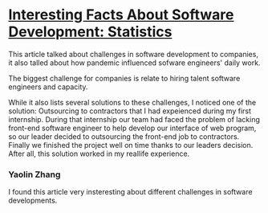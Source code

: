 # [Interesting Facts About Software Development: Statistics](https://apiumhub.com/tech-blog-barcelona/interesting-facts-software-development/)

This article talked about challenges in software development to companies, it also talled about how pandemic influenced sofware engineers' daily work.

The biggest challenge for companies is relate to hiring talent software engineers and capacity.

While it also lists several solutions to these challenges, I noticed one of the solution: Outsourcing to contractors that I had expeienced during my first internship. During that internship our team had faced the problem of lacking front-end software engineer to help develop our interface of web program, so our leader decided to outsourcing the front-end job to contractors. Finally we finished the project well on time thanks to our leaders decision. After all, this solution worked in my reallife experience.

### Yaolin Zhang
I found this article very insteresting about different challenges in software developments.